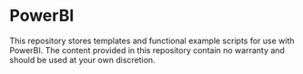 # PowerBI
This repository stores templates and functional example scripts for use with PowerBI. The content provided in this repository contain no warranty and should be used at your own discretion.
